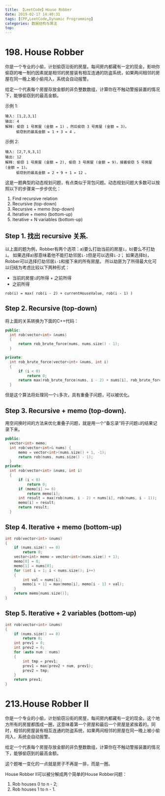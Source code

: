 ```yaml
---
title: 【LeetCode】House Robber
date: 2019-02-17 14:40:31
tags: [CPP,LeetCode,Dynamic Programming]
categories: 数据结构与算法
top:
---
```

# 198. House Robber
你是一个专业的小偷，计划偷窃沿街的房屋。每间房内都藏有一定的现金，影响你偷窃的唯一制约因素就是相邻的房屋装有相互连通的防盗系统，如果两间相邻的房屋在同一晚上被小偷闯入，系统会自动报警。

给定一个代表每个房屋存放金额的非负整数数组，计算你在不触动警报装置的情况下，能够偷窃到的最高金额。

<!-- more -->

示例 1:

    输入: [1,2,3,1]
    输出: 4
    解释: 偷窃 1 号房屋 (金额 = 1) ，然后偷窃 3 号房屋 (金额 = 3)。
         偷窃到的最高金额 = 1 + 3 = 4 。
示例 2:

    输入: [2,7,9,3,1]
    输出: 12
    解释: 偷窃 1 号房屋 (金额 = 2), 偷窃 3 号房屋 (金额 = 9)，接着偷窃 5 号房屋 (金额 = 1)。
         偷窃到的最高金额 = 2 + 9 + 1 = 12 。

这是一题典型的动态规划问题，有点类似于背包问题。动态规划问题大多数可以按照以下的步骤来一步步优化：
 1. Find recursive relation
 2. Recursive (top-down)
 3. Recursive + memo (top-down)
 4. Iterative + memo (bottom-up)
 5. Iterative + N variables (bottom-up)

## Step 1. 找出 recursive 关系.

以上面的题为例，Robber有两个选项：a)要么打劫当前的房屋`i`，b)要么不打劫`i`。
如果选择a)那意味着他不能打劫邻居`i-1`但是可以选择`i-2`；
如果选择b)，Robber可以选择打劫邻居`i-1`和接下来的所有房屋。
所以劫匪为了所得最大化可以归结为考虑比较以下两种形式：
 - 当前的房屋`i`的所得 + 之前所得
 - 之前所得

`rob(i) = max( rob(i - 2) + currentHouseValue, rob(i - 1) )`
## Step 2. Recursive (top-down)
将上面的关系转换为下面的C++代码：
```cpp
public:
  int rob(vector<int> &nums)
  {
      return rob_brute_force(nums, nums.size() - 1);
  }

private:
  int rob_brute_force(vector<int> &nums, int i)
  {
      if (i < 0)
          return 0;
      return max(rob_brute_force(nums, i - 2) + nums[i], rob_brute_force(nums, i - 1));
  }
```
但是这个算法将处理同一个`i`多次，具有重叠子问题，可以被优化。

## Step 3. Recursive + memo (top-down).
用空间换时间的方法来优化重叠子问题，就是用一个“备忘录”将子问题`i`的结果记录下来。
```cpp
public:
  vector<int> memo;
  int rob(vector<int>& nums) {
      memo = vector<int>(nums.size() + 1, -1);
      return rob(nums, nums.size() - 1);
  }
private:
  int rob(vector<int> &nums, int i)
  {
      if (i < 0)
          return 0;
      if (memo[i] >= 0)
          return memo[i];
      int result = max(rob(nums, i - 2) + nums[i], rob(nums, i - 1));
      memo[i] = result;
      return result;
  }
```

## Step 4. Iterative + memo (bottom-up)

```cpp
int rob(vector<int> &nums)
{
    if (nums.size() == 0)
        return 0;
    vector<int> memo = vector<int>(nums.size() + 1);
    memo[0] = 0;
    memo[1] = nums[0];
    for (int i = 1; i < nums.size(); i++)
    {
        int val = nums[i];
        memo[i + 1] = max(memo[i], memo[i - 1] + val);
    }
    return memo[nums.size()];
}
```

## Step 5. Iterative + 2 variables (bottom-up)

```cpp
int rob(vector<int> &nums)
{
    if (nums.size() == 0)
        return 0;
    int prev1 = 0;
    int prev2 = 0;
    for (auto num : nums)
    {
        int tmp = prev1;
        prev1 = max(prev2 + num, prev1);
        prev2 = tmp;
    }
    return prev1;
}
```
# 213.House Robber II
你是一个专业的小偷，计划偷窃沿街的房屋，每间房内都藏有一定的现金。这个地方所有的房屋都围成一圈，这意味着第一个房屋和最后一个房屋是紧挨着的。同时，相邻的房屋装有相互连通的防盗系统，如果两间相邻的房屋在同一晚上被小偷闯入，系统会自动报警。

给定一个代表每个房屋存放金额的非负整数数组，计算你在不触动警报装置的情况下，能够偷窃到的最高金额。

这个题唯一变化的一点就是房子不再是一排，而是一圈。

House Robber II可以被分解成两个简单的House Robber问题：
 1. Rob houses 0 to n - 2;
 2. Rob houses 1 to n - 1.
